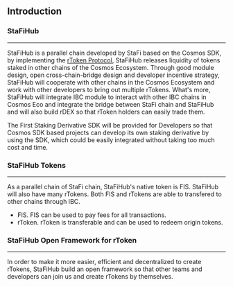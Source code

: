 ## Introduction

### StaFiHub
---
StaFiHub is a parallel chain developed by StaFi based on the Cosmos SDK, by implementing the [rToken Protocol](https://docs.stafi.io/developer/rtoken-technical-paper), StaFiHub releases liquidity of tokens staked in other chains of the Cosmos Ecosystem. Through good module design, open cross-chain-bridge design and developer incentive strategy, StaFiHub will cooperate with other chains in the Cosmos Ecosystem and work with other developers to bring out multiple rTokens. What's more, StaFiHub will integrate IBC module to interact with other IBC chains in Cosmos Eco and integrate the bridge between StaFi chain and StaFiHub and will also build rDEX so that rToken holders can easily trade them.

The First Staking Derivative SDK will be provided for Developers so that Cosmos SDK based projects can develop its own staking derivative by using the SDK, which could be easily integrated without taking too much cost and time.

### StaFiHub Tokens
--- 
As a parallel chain of StaFi chain, StaFiHub's native token is FIS. StaFiHub will also have many rTokens. Both FIS and rTokens are able to transfered to other chains through IBC.
- FIS. FIS can be used to pay fees for all transactions.
- rToken. rToken is transferable and can be used to redeem origin tokens.

### StaFiHub Open Framework for rToken
---
In order to make it more easier, efficient and decentralized to create rTokens, StaFiHub build an open framework so that other teams and developers can join us and create rTokens by themselves.





